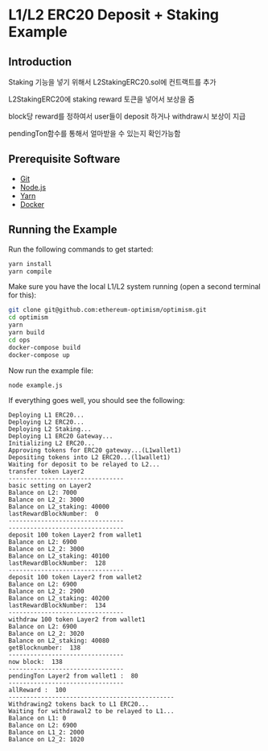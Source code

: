 # L1/L2 ERC20 Deposit + Staking Example

## Introduction

Staking 기능을 넣기 위해서 L2StakingERC20.sol에 컨트랙트를 추가

L2StakingERC20에 staking reward 토큰을 넣어서 보상을 줌

block당 reward를 정하여서 user들이 deposit 하거나 withdraw시 보상이 지급

pendingTon함수를 통해서 얼마받을 수 있는지 확인가능함



## Prerequisite Software

- [Git](https://git-scm.com/book/en/v2/Getting-Started-Installing-Git)
- [Node.js](https://nodejs.org/en/download/)
- [Yarn](https://classic.yarnpkg.com/en/docs/install#mac-stable)
- [Docker](https://docs.docker.com/engine/install/)


## Running the Example

Run the following commands to get started:

```sh
yarn install
yarn compile
```

Make sure you have the local L1/L2 system running (open a second terminal for this):

```sh
git clone git@github.com:ethereum-optimism/optimism.git
cd optimism
yarn
yarn build
cd ops
docker-compose build
docker-compose up
```

Now run the example file:

```sh
node example.js
```

If everything goes well, you should see the following:

```text
Deploying L1 ERC20...
Deploying L2 ERC20...
Deploying L2 Staking...
Deploying L1 ERC20 Gateway...
Initializing L2 ERC20...
Approving tokens for ERC20 gateway...(L1wallet1)
Depositing tokens into L2 ERC20...(l1wallet1)
Waiting for deposit to be relayed to L2...
transfer token Layer2
--------------------------------
basic setting on Layer2
Balance on L2: 7000
Balance on L2_2: 3000
Balance on L2_staking: 40000
lastRewardBlockNumber:  0
--------------------------------
--------------------------------
deposit 100 token Layer2 from wallet1
Balance on L2: 6900
Balance on L2_2: 3000
Balance on L2_staking: 40100
lastRewardBlockNumber:  128
--------------------------------
deposit 100 token Layer2 from wallet2
Balance on L2: 6900
Balance on L2_2: 2900
Balance on L2_staking: 40200
lastRewardBlockNumber:  134
--------------------------------
withdraw 100 token Layer2 from wallet1
Balance on L2: 6900
Balance on L2_2: 3020
Balance on L2_staking: 40080
getBlocknumber:  138
--------------------------------
now block:  138
--------------------------------
pendingTon Layer2 from wallet1 :  80
--------------------------------
allReward :  100
----------------------------------------------
Withdrawing2 tokens back to L1 ERC20...
Waiting for withdrawal2 to be relayed to L1...
Balance on L1: 0
Balance on L2: 6900
Balance on L1_2: 2000
Balance on L2_2: 1020
```
